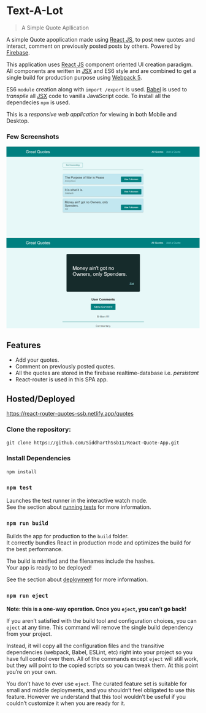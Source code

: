 # Text-A-Lot

> A Simple Quote Apllication

A simple Quote apoplication made using [React JS](https://reactjs.org/docs/getting-started.html), to post new quotes and interact, comment on previously posted posts by others. Powered by [Firebase](https://firebase.google.com/).

This application uses [React JS](https://reactjs.org/docs/getting-started.html) component oriented UI creation paradigm. All components are written in [JSX](https://reactjs.org/docs/jsx-in-depth.html) and ES6 style and are
combined to get a single build for production purpose using [Webpack 5](https://webpack.js.org/concepts/).

ES6 `module` creation along with `import /export` is used. [Babel](https://babeljs.io/docs/en/babel-preset-react) is used to _transpile_ all [JSX](https://reactjs.org/docs/jsx-in-depth.html) code to vanilla JavaScript code. To install all the dependecies `npm` is used.

This is a _responsive web application_ for viewing in both Mobile and Desktop.

### Few Screenshots

![AllQuotes](/screenshots/quote1.png "AllQuotes")
![Comments](/screenshots/quote2.png "Comments")

## Features

- Add your quotes.
- Comment on previously posted quotes.
- All the quotes are stored in the firebase realtime-database i.e. <i>persistant</i>
- React-router is used in this SPA app.

## Hosted/Deployed

https://react-router-quotes-ssb.netlify.app/quotes

### Clone the repository:
```
git clone https://github.com/SiddharthSsb11/React-Quote-App.git
```


### Install Dependencies

```
npm install
```

### `npm test`

Launches the test runner in the interactive watch mode.\
See the section about [running tests](https://facebook.github.io/create-react-app/docs/running-tests) for more information.

### `npm run build`

Builds the app for production to the `build` folder.\
It correctly bundles React in production mode and optimizes the build for the best performance.

The build is minified and the filenames include the hashes.\
Your app is ready to be deployed!

See the section about [deployment](https://facebook.github.io/create-react-app/docs/deployment) for more information.

### `npm run eject`

**Note: this is a one-way operation. Once you `eject`, you can’t go back!**

If you aren’t satisfied with the build tool and configuration choices, you can `eject` at any time. This command will remove the single build dependency from your project.

Instead, it will copy all the configuration files and the transitive dependencies (webpack, Babel, ESLint, etc) right into your project so you have full control over them. All of the commands except `eject` will still work, but they will point to the copied scripts so you can tweak them. At this point you’re on your own.

You don’t have to ever use `eject`. The curated feature set is suitable for small and middle deployments, and you shouldn’t feel obligated to use this feature. However we understand that this tool wouldn’t be useful if you couldn’t customize it when you are ready for it.


